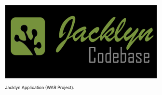 ## ![Jacklyn Application (WAR)](src/main/webapp/web/images/applicationreadme.png?raw=true)
  Jacklyn Application (WAR Project).
